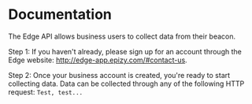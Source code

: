 # Documentation
The Edge API allows business users to collect data from their beacon.

Step 1:
If you haven't already, please sign up for an account through the Edge website: http://edge-app.epizy.com/#contact-us.

Step 2:
Once your business account is created, you're ready to start collecting data. Data can be collected through any of the following HTTP request:
`Test, test...`
